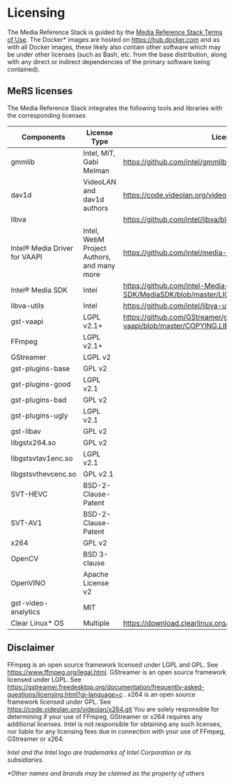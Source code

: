 # Licensing

The Media Reference Stack is guided by the [Media Reference Stack Terms of
Use](https://clearlinux.org/stacks/media/terms-of-use). The Docker* images are
hosted on https://hub.docker.com and as with all Docker images, these likely
also contain other software which may be under other licenses (such as Bash,
etc. from the base distribution, along with any direct or indirect
dependencies of the primary software being contained).

## MeRS licenses

The Media Reference Stack integrates the following tools and libraries with
the corresponding licenses

|Components|License Type|License URL|MeRS version|
|----------|------------|-----------|------------|
|gmmlib              |Intel, MIT, Gabi Melman|https://github.com/intel/gmmlib/blob/master/LICENSE.md|v0.2.0|
|dav1d               |VideoLAN and dav1d authors|https://code.videolan.org/videolan/dav1d/-/blob/master/COPYING|v0.2.0|
|libva               ||https://github.com/intel/libva/blob/master/COPYING|v0.2.0|
|Intel® Media Driver for VAAPI|Intel, WebM Project Authors, and many more|https://github.com/intel/media-driver/blob/master/LICENSE.md|v0.2.0|
|Intel® Media SDK  |Intel|https://github.com/Intel-Media-SDK/MediaSDK/blob/master/LICENSE|v0.2.0|
|libva-utils         |Intel|https://github.com/intel/libva-utils/blob/master/COPYING|v0.2.0|
|gst-vaapi           |LGPL v2.1+|https://github.com/GStreamer/gstreamer-vaapi/blob/master/COPYING.LIB|v0.2.0|
|FFmpeg	             |LGPL v2.1+||v0.1.0|
|GStreamer	         |LGPL v2||v0.1.0|
|gst-plugins-base	 |GPL v2||v0.1.0|
|gst-plugins-good	 |LGPL v2.1||v0.1.0|
|gst-plugins-bad	 |GPL v2||v0.1.0|
|gst-plugins-ugly	 |LGPL v2.1||v0.1.0|
|gst-libav	         |GPL v2||v0.1.0|
|libgstx264.so	     |GPL v2||v0.1.0|
|libgstsvtav1enc.so	 |LGPL v2.1||v0.1.0|
|libgstsvthevcenc.so |GPL v2.1||v0.1.0|
|SVT-HEVC	         |BSD-2-Clause-Patent||v0.1.0|
|SVT-AV1	         |BSD-2-Clause-Patent||v0.1.0|
|x264	             |GPL v2||v0.1.0|
|OpenCV	             |BSD 3-clause||v0.1.0|
|OpenVINO	         |Apache License v2||v0.1.0|
|gst-video-analytics |MIT||v0.1.0|
|Clear Linux* OS	         |Multiple|https://download.clearlinux.org/current/licenses|v0.1.0|

## Disclaimer

FFmpeg is an open source framework licensed under LGPL and GPL. See
https://www.ffmpeg.org/legal.html. GStreamer is an open source framework
licensed under LGPL. See
https://gstreamer.freedesktop.org/documentation/frequently-asked-questions/licensing.html?gi-language=c
. x264 is an open source framework licensed under GPL. See
https://code.videolan.org/videolan/x264.git You are solely responsible for
determining if your use of FFmpeg, GStreamer or x264 requires any additional
licenses. Intel is not responsible for obtaining any such licenses, nor liable
for any licensing fees due in connection with your use of FFmpeg, GStreamer or
x264.



*Intel and the Intel logo are trademarks of Intel Corporation or its
subsidiaries.*

*\*Other names and brands may be claimed as the property of others*